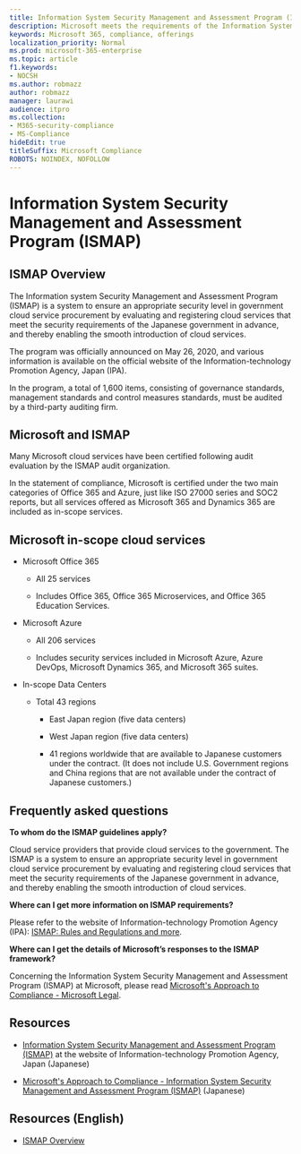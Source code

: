 ```yaml
---
title: Information System Security Management and Assessment Program (ISMAP)
description: Microsoft meets the requirements of the Information System Security Management and Assessment Program (ISMAP) in Japan.
keywords: Microsoft 365, compliance, offerings
localization_priority: Normal
ms.prod: microsoft-365-enterprise
ms.topic: article
f1.keywords:
- NOCSH
ms.author: robmazz
author: robmazz
manager: laurawi
audience: itpro
ms.collection:
- M365-security-compliance
- MS-Compliance
hideEdit: true
titleSuffix: Microsoft Compliance
ROBOTS: NOINDEX, NOFOLLOW
---
```


# Information System Security Management and Assessment Program (ISMAP)

## ISMAP Overview

The Information system Security Management and Assessment Program (ISMAP) is a system to ensure an appropriate security level in government cloud service procurement by evaluating and registering cloud services that meet the security requirements of the Japanese government in advance, and thereby enabling the smooth introduction of cloud services.

The program was officially announced on May 26, 2020, and various information is available on the official website of the Information-technology Promotion Agency, Japan (IPA).

In the program, a total of 1,600 items, consisting of governance standards, management standards and control measures standards, must be audited by a third-party auditing firm.

## Microsoft and ISMAP

Many Microsoft cloud services have been certified following audit evaluation by the ISMAP audit organization.

In the statement of compliance, Microsoft is certified under the two main categories of Office 365 and Azure, just like ISO 27000 series and SOC2 reports, but all services offered as Microsoft 365 and Dynamics 365 are included as in-scope services.

## Microsoft in-scope cloud services

- Microsoft Office 365

  - All 25 services

  - Includes Office 365, Office 365 Microservices, and Office 365 Education Services.

- Microsoft Azure

  - All 206 services

  - Includes security services included in Microsoft Azure, Azure DevOps, Microsoft Dynamics 365, and Microsoft 365 suites.

- In-scope Data Centers

  - Total 43 regions

    - East Japan region (five data centers)

    - West Japan region (five data centers)

    - 41 regions worldwide that are available to Japanese customers under the contract. (It does not include U.S. Government regions and China regions that are not available under the contract of Japanese customers.)

## Frequently asked questions

**To whom do the ISMAP guidelines apply?**

Cloud service providers that provide cloud services to the government. The ISMAP is a system to ensure an appropriate security level in government cloud service procurement by evaluating and registering cloud services that meet the security requirements of the Japanese government in advance, and thereby enabling the smooth introduction of cloud services.

**Where can I get more information on ISMAP requirements?**

Please refer to the website of Information-technology Promotion Agency (IPA): [ISMAP: Rules and Regulations and more](https://www.ipa.go.jp/security/ismap/policy.html).

**Where can I get the details of Microsoft’s responses to the ISMAP framework?**

Concerning the Information System Security Management and Assessment Program (ISMAP) at Microsoft, please read [Microsoft's Approach to Compliance - Microsoft Legal](https://www.microsoft.com/ja-jp/mscorp/legal/compliance?activetab=service:primaryr7).

## Resources

- [Information System Security Management and Assessment Program (ISMAP)](https://www.ismap.go.jp/) at the website of Information-technology Promotion Agency, Japan (Japanese)

- [Microsoft's Approach to Compliance - Information System Security Management and Assessment Program (ISMAP)](https://www.microsoft.com/ja-jp/mscorp/legal/compliance?activetab=service%3aprimaryr7) (Japanese)

## Resources (English)

- [ISMAP Overview](https://www.ismap.go.jp/sys_attachment.do?sys_id=b135d21fdb53a4107766044cd396198f)
